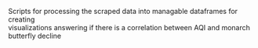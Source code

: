 Scripts for processing the scraped data into managable dataframes for creating \
visualizations answering if there is a correlation between AQI and monarch \
butterfly decline

